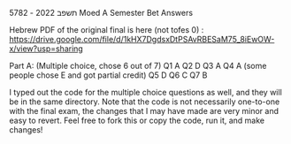 5782 - תשפב 2022 Moed A Semester Bet Answers

Hebrew PDF of the original final is here (not tofes 0) : 
https://drive.google.com/file/d/1kHX7DgdsxDtPSAvRBESaM75_8iEwOW-x/view?usp=sharing

Part A: (Multiple choice, chose 6 out of 7)
Q1 A
Q2 D
Q3 A
Q4 A (some people chose E and got partial credit)
Q5 D
Q6 C
Q7 B

I typed out the code for the multiple choice questions as well, and they will be in the same directory. 
Note that the code is not necessarily one-to-one with the final exam, the changes that I may have made are very minor and easy to revert. Feel free to fork this or copy the code, run it, and make changes! 



